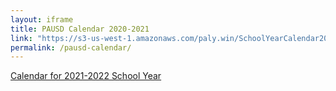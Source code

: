```yaml
---
layout: iframe
title: PAUSD Calendar 2020-2021
link: "https://s3-us-west-1.amazonaws.com/paly.win/SchoolYearCalendar2020_2021.pdf"
permalink: /pausd-calendar/
---
```


<p><a href="/pausd-calendar-2021-2022">Calendar for 2021-2022 School Year</a></p>